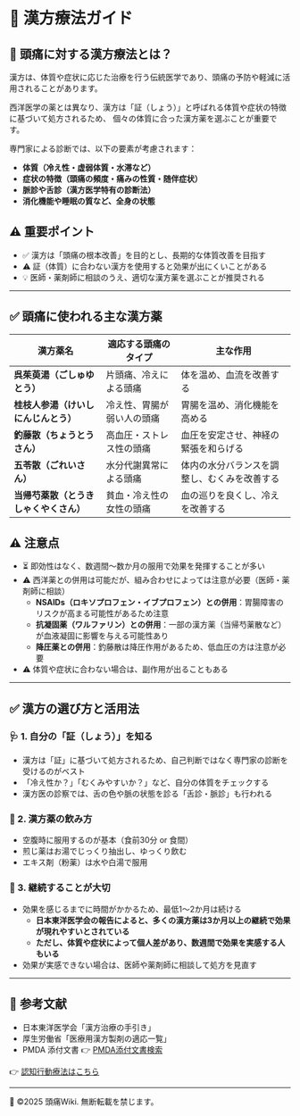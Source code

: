 # 🌿 漢方療法ガイド

## 🔹 頭痛に対する漢方療法とは？

漢方は、体質や症状に応じた治療を行う伝統医学であり、頭痛の予防や軽減に活用されることがあります。

西洋医学の薬とは異なり、漢方は「証（しょう）」と呼ばれる体質や症状の特徴に基づいて処方されるため、
個々の体質に合った漢方薬を選ぶことが重要です。

専門家による診断では、以下の要素が考慮されます：
- **体質（冷え性・虚弱体質・水滞など）**
- **症状の特徴（頭痛の頻度・痛みの性質・随伴症状）**
- **脈診や舌診（漢方医学特有の診断法）**
- **消化機能や睡眠の質など、全身の状態**

## ⚠️ 重要ポイント

- ✅ 漢方は「頭痛の根本改善」を目的とし、長期的な体質改善を目指す
- ⚠️ 証（体質）に合わない漢方を使用すると効果が出にくいことがある
- 💡 医師・薬剤師に相談のうえ、適切な漢方薬を選ぶことが推奨される

---

## ✅ **頭痛に使われる主な漢方薬**

| **漢方薬名** | **適応する頭痛のタイプ** | **主な作用** |
|-------------|----------------|----------|
| **呉茱萸湯（ごしゅゆとう）** | 片頭痛、冷えによる頭痛 | 体を温め、血流を改善する |
| **桂枝人参湯（けいしにんじんとう）** | 冷え性、胃腸が弱い人の頭痛 | 胃腸を温め、消化機能を高める |
| **釣藤散（ちょうとうさん）** | 高血圧・ストレス性の頭痛 | 血圧を安定させ、神経の緊張を和らげる |
| **五苓散（ごれいさん）** | 水分代謝異常による頭痛 | 体内の水分バランスを調整し、むくみを改善する |
| **当帰芍薬散（とうきしゃくやくさん）** | 貧血・冷え性の女性の頭痛 | 血の巡りを良くし、冷えを改善する |

## ⚠️ 注意点

- ⏳ 即効性はなく、数週間〜数か月の服用で効果を発揮することが多い
- ⚠️ 西洋薬との併用は可能だが、組み合わせによっては注意が必要（医師・薬剤師に相談）
  - **NSAIDs（ロキソプロフェン・イブプロフェン）との併用**：胃腸障害のリスクが高まる可能性があるため注意
  - **抗凝固薬（ワルファリン）との併用**：一部の漢方薬（当帰芍薬散など）が血液凝固に影響を与える可能性あり
  - **降圧薬との併用**：釣藤散は降圧作用があるため、低血圧の方は注意が必要
- ⚠️ 体質や症状に合わない場合は、副作用が出ることもある

---

## ✅ **漢方の選び方と活用法**

### 🩺 1. 自分の「証（しょう）」を知る

- 漢方は「証」に基づいて処方されるため、自己判断ではなく専門家の診断を受けるのがベスト
- 「冷え性か？」「むくみやすいか？」など、自分の体質をチェックする
- 漢方医の診察では、舌の色や脈の状態を診る「舌診・脈診」も行われる

### 🍵 2. 漢方薬の飲み方

- 空腹時に服用するのが基本（食前30分 or 食間）
- 煎じ薬はお湯でじっくり抽出し、ゆっくり飲む
- エキス剤（粉薬）は水や白湯で服用

### 📅 3. 継続することが大切

- 効果を感じるまでに時間がかかるため、最低1〜2か月は続ける
  - **日本東洋医学会の報告によると、多くの漢方薬は3か月以上の継続で効果が現れやすいとされている**
  - **ただし、体質や症状によって個人差があり、数週間で効果を実感する人もいる**
- 効果が実感できない場合は、医師や薬剤師に相談して処方を見直す

---

## 📖 参考文献

- 日本東洋医学会「漢方治療の手引き」
- 厚生労働省「医療用漢方製剤の適応一覧」
- PMDA 添付文書 👉 [PMDA添付文書検索](https://www.pmda.go.jp/PmdaSearch/iyakuSearch/)

👉 [認知行動療法はこちら](cognitive_behavioral.md)

---
📌 ©2025 頭痛Wiki. 無断転載を禁じます。
